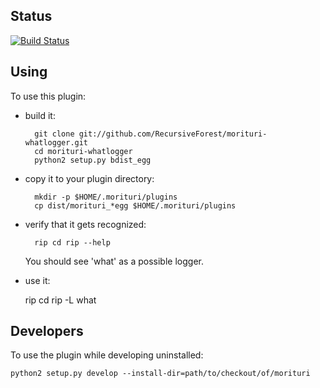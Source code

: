 ## Status
[![Build Status](https://travis-ci.org/RecursiveForest/morituri-whatlogger.svg?branch=master)](https://travis-ci.org/RecursiveForest/morituri-whatlogger)

## Using

To use this plugin:

* build it:

        git clone git://github.com/RecursiveForest/morituri-whatlogger.git
        cd morituri-whatlogger
        python2 setup.py bdist_egg

* copy it to your plugin directory:

        mkdir -p $HOME/.morituri/plugins
        cp dist/morituri_*egg $HOME/.morituri/plugins

* verify that it gets recognized:

        rip cd rip --help

   You should see 'what' as a possible logger.

* use it:

	rip cd rip -L what

## Developers

To use the plugin while developing uninstalled:

    python2 setup.py develop --install-dir=path/to/checkout/of/morituri
